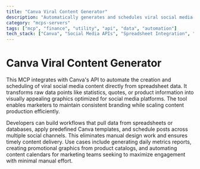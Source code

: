 ```yaml
---
title: "Canva Viral Content Generator"
description: "Automatically generates and schedules viral social media content in Canva using spreadsheet data for efficient marketing campaigns."
category: "mcps-servers"
tags: ["mcp", "finance", "utility", "api", "data", "automation"]
tech_stack: ["Canva", "Social Media APIs", "Spreadsheet Integration", "Content Automation"]
---
```


# Canva Viral Content Generator

This MCP integrates with Canva's API to automate the creation and scheduling of viral social media content directly from spreadsheet data. It transforms raw data points like statistics, quotes, or product information into visually appealing graphics optimized for social media platforms. The tool enables marketers to maintain consistent branding while scaling content production efficiently.

Developers can build workflows that pull data from spreadsheets or databases, apply predefined Canva templates, and schedule posts across multiple social channels. This eliminates manual design work and ensures timely content delivery. Use cases include generating daily metrics reports, creating promotional graphics from product catalogs, and automating content calendars for marketing teams seeking to maximize engagement with minimal manual effort.
